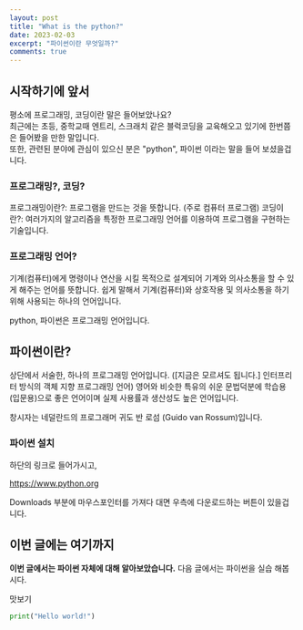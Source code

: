 ```yaml
---
layout: post
title: "What is the python?"
date: 2023-02-03
excerpt: "파이썬이란 무엇일까?"
comments: true
---
```


## 시작하기에 앞서

평소에 프로그래밍, 코딩이란 말은 들어보았나요?  
최근에는 초등, 중학교때 엔트리, 스크래치 같은 블럭코딩을 교육해오고 있기에
한번쯤은 들어봤을 만한 말입니다.  
또한, 관련된 분야에 관심이 있으신 분은 "python", 파이썬 이라는 말을 들어 보셨을겁니다.

### 프로그래밍?, 코딩?

프로그래밍이란?: 프로그램을 만드는 것을 뜻합니다. (주로 컴퓨터 프로그램)
코딩이란?: 여러가지의 알고리즘을 특정한 프로그래밍 언어를 이용하여 프로그램을 구현하는 기술입니다.

### 프로그래밍 언어?

기계(컴퓨터)에게 명령이나 연산을 시킬 목적으로 설계되어 기계와 의사소통을 할 수 있게 해주는 언어를 뜻합니다.
쉽게 말해서 기계(컴퓨터)와 상호작용 및 의사소통을 하기위해 사용되는 하나의 언어입니다.

python, 파이썬은 프로그래밍 언어입니다.

## 파이썬이란?

상단에서 서술한, 하나의 프로그래밍 언어입니다. ([지금은 모르셔도 됩니다.] 인터프리터 방식의 객체 지향 프로그래밍 언어)
영어와 비슷한 특유의 쉬운 문법덕분에 학습용(입문용)으로 좋은 언어이며 
실제 사용률과 생산성도 높은 언어입니다.

창시자는 네덜란드의 프로그래머 귀도 반 로섬 (Guido van Rossum)입니다.

### 파이썬 설치

하단의 링크로 들어가시고,

https://www.python.org

 
Downloads 부분에 마우스포인터를 가져다 대면 
우측에 다운로드하는 버튼이 있을겁니다.

## 이번 글에는 여기까지

**이번 글에서는 파이썬 자체에 대해 알아보았습니다.** 다음 글에서는 파이썬을 실습 해봅시다.

맛보기
```python
print("Hello world!")
```
